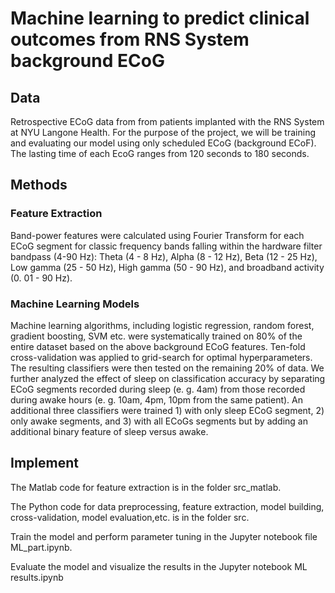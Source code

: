 # Machine learning to predict clinical outcomes from RNS System background ECoG


## Data
Retrospective ECoG data from from patients implanted with the RNS System at NYU Langone Health. For the purpose of the project, we will be training and evaluating our model using only scheduled ECoG (background ECoF). The lasting time of each EcoG ranges from 120 seconds to 180 seconds. 


## Methods

### Feature Extraction
Band-power features were calculated using Fourier Transform for each ECoG segment for classic frequency bands falling within the hardware filter bandpass (4-90 Hz): Theta (4 - 8 Hz), Alpha (8 - 12 Hz), Beta (12 - 25 Hz), Low gamma (25 - 50 Hz), High gamma (50 - 90 Hz), and broadband activity (0. 01 - 90 Hz). 

### Machine Learning Models
Machine learning algorithms, including logistic regression, random forest, gradient boosting, SVM etc. were systematically trained on 80% of the entire dataset based on the above background ECoG features. Ten-fold cross-validation was applied to grid-search for optimal hyperparameters. The resulting classifiers were then tested on the remaining 20% of data. We further analyzed the effect of sleep on classification accuracy by separating ECoG segments recorded during sleep (e. g. 4am) from those recorded during awake hours (e. g. 10am, 4pm, 10pm from the same patient). An additional three classifiers were trained 1) with only sleep ECoG segment, 2) only awake segments, and 3) with all ECoGs segments but by adding an additional binary feature of sleep versus awake.


## Implement

The Matlab code for feature extraction is in the folder src_matlab.

The Python code for data preprocessing, feature extraction, model building, cross-validation, model evaluation,etc. is in the folder src.

Train the model and perform parameter tuning in the Jupyter notebook file ML_part.ipynb.

Evaluate the model and visualize the results in the Jupyter notebook ML results.ipynb



